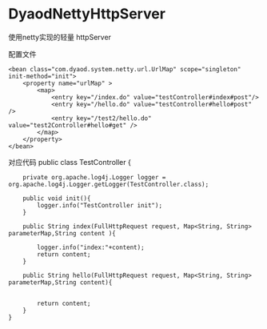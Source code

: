 DyaodNettyHttpServer
====================

使用netty实现的轻量 httpServer

配置文件
  <bean name="testController" class="com.dyaod.demo.controller.TestController" scope="prototype" init-method="init"/>
    <bean name="test2Controller" class="com.dyaod.demo.controller.Test2Controller" scope="prototype" init-method="init"/>

    <bean class="com.dyaod.system.netty.url.UrlMap" scope="singleton" init-method="init">
        <property name="urlMap" >
            <map>
                <entry key="/index.do" value="testController#index#post"/>
                <entry key="/hello.do" value="testController#hello#post" />
                <entry key="/test2/hello.do" value="test2Controller#hello#get" />
            </map>
        </property>
    </bean>


对应代码
    public class TestController {

        private org.apache.log4j.Logger logger = org.apache.log4j.Logger.getLogger(TestController.class);

        public void init(){
            logger.info("TestController init");
        }

        public String index(FullHttpRequest request, Map<String, String> parameterMap,String content ){

            logger.info("index:"+content);
            return content;
        }

        public String hello(FullHttpRequest request, Map<String, String> parameterMap,String content){


            return content;
        }
    }